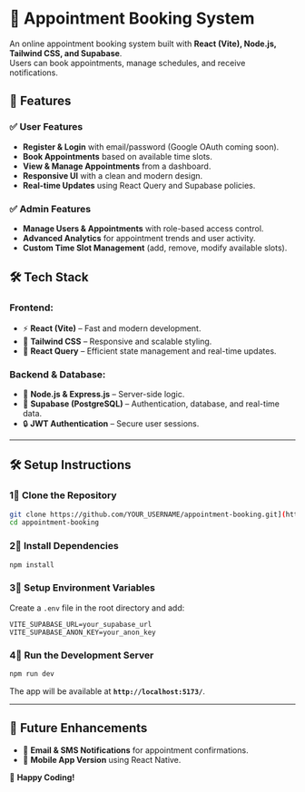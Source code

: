 # 🏥 Appointment Booking System  

An online appointment booking system built with **React (Vite), Node.js, Tailwind CSS, and Supabase**.  
Users can book appointments, manage schedules, and receive notifications.  

## 🚀 Features  

### ✅ User Features  
- **Register & Login** with email/password (Google OAuth coming soon).  
- **Book Appointments** based on available time slots.  
- **View & Manage Appointments** from a dashboard.  
- **Responsive UI** with a clean and modern design.  
- **Real-time Updates** using React Query and Supabase policies.  

### ✅ Admin Features  
- **Manage Users & Appointments** with role-based access control.  
- **Advanced Analytics** for appointment trends and user activity.  
- **Custom Time Slot Management** (add, remove, modify available slots).  

## 🛠 Tech Stack  

### **Frontend:**  
- ⚡ **React (Vite)** – Fast and modern development.  
- 🎨 **Tailwind CSS** – Responsive and scalable styling.  
- 📄 **React Query** – Efficient state management and real-time updates.  

### **Backend & Database:**  
- 🏢 **Node.js & Express.js** – Server-side logic.  
- 👡 **Supabase (PostgreSQL)** – Authentication, database, and real-time data.  
- 🔒 **JWT Authentication** – Secure user sessions.  

---

## 🛠 Setup Instructions  

### **1⃣ Clone the Repository**  
```bash
git clone https://github.com/YOUR_USERNAME/appointment-booking.git](https://github.com/LSYDananjaya/Assignment-Appointment-Booking-Web-App.git
cd appointment-booking
```

### **2⃣ Install Dependencies**  
```bash
npm install
```

### **3⃣ Setup Environment Variables**  
Create a `.env` file in the root directory and add:  
```env
VITE_SUPABASE_URL=your_supabase_url
VITE_SUPABASE_ANON_KEY=your_anon_key
```

### **4⃣ Run the Development Server**  
```bash
npm run dev
```
The app will be available at **`http://localhost:5173/`**.  

---

## 🧩 Future Enhancements  
- 📩 **Email & SMS Notifications** for appointment confirmations.  
- 📱 **Mobile App Version** using React Native.  


🙌 **Happy Coding!**

